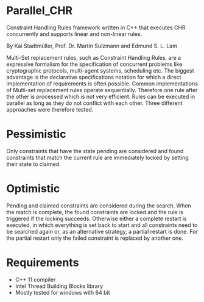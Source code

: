 # Parallel_CHR
Constraint Handling Rules framework written in C++ that executes CHR concurrently and supports linear and non-linear rules.

By Kai Stadtmüller, Prof. Dr. Martin Sulzmann and Edmund S. L. Lam

Multi-Set replacement rules, such as Constraint Handling Rules, are a expressive formalism for the specification of concurrent problems like cryptographic protocols, multi-agent systems, scheduling etc. The biggest advantage is the
declarative specifications notation for which a direct implementation of requirements is often possible. Common implementations of Multi-set replacement rules operate sequentially. Therefore one rule after the other is processed which is not very efficient. Rules can be executed in parallel as long as they do not
conflict with each other. Three different approaches were therefore tested.

Pessimistic
===========
Only constraints that have the state pending are considered and found constraints that match the current rule are immediately locked by setting their state to claimed. 

Optimistic
==========
Pending and claimed constraints are considered during the search. When the match is complete, the found constraints are locked and the rule is triggered if the locking succeeds. Otherwise either a complete restart is executed,
in which everything is set back to start and all constraints need to be searched again or, as an alternative strategy, a partial restart is done. For the partial restart only the failed constraint is replaced by another one.


Requirements
============
* C++ 11 compiler
* Intel Thread Building Blocks library
* Mostly tested for windows with 64 bit

